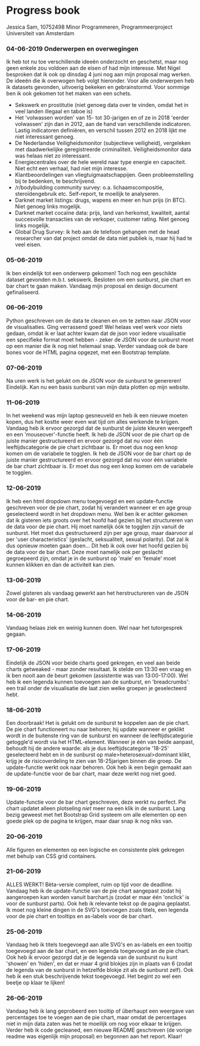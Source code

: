# Progress book
Jessica Sam, 10752498
Minor Programmeren, Programmeerproject
Universiteit van Amsterdam


### 04-06-2019 Onderwerpen en overwegingen
Ik heb tot nu toe verschillende ideeën onderzocht en geschetst, maar nog geen enkele zou voldoen aan de eisen of had mijn interesse. Met Nigel besproken dat ik ook op dinsdag 4 juni nog aan mijn proposal mag werken.
De ideeën die ik overwogen heb volgt hieronder. Voor alle onderwerpen heb ik datasets gevonden, uitvoerig bekeken en gebrainstormd. Voor sommige ben ik ook gekomen tot het maken van een schets.
- Sekswerk en prostitutie (niet genoeg data over te vinden, omdat het in veel landen illegaal en taboe is)
- Het 'volwassen worden' van 15- tot 30-jarigen en of ze in 2018 'eerder volwassen' zijn dan in 2012, aan de hand van verschillende indicatoren. Lastig indicatoren definiëren, en verschil tussen 2012 en 2018 lijkt me niet interessant genoeg.
- De Nederlandse Veiligheidsmonitor (subjectieve veiligheid), vergeleken met daadwerkelijke geregistreerde criminaliteit. Veiligheidsmonitor data was helaas niet zo interessant.
- Energiecentrales over de hele wereld naar type energie en capaciteit. Niet echt een verhaal, had niet mijn interesse.
- Klantbeoordelingen van vliegtuigmaatschappijen. Geen probleemstelling bij te bedenken, te beschrijvend.
- /r/bodybuilding community survey: o.a. lichaamscompositie, steroïdengebruik etc. Self-report, te moeilijk te analyseren.
- Darknet market listings: drugs, wapens en meer en hun prijs (in BTC). Niet genoeg links mogelijk.
- Darknet market cocaïne data: prijs, land van herkomst, kwaliteit, aantal succesvolle transacties van de verkoper, customer rating. Niet genoeg links mogelijk.
- Global Drug Survey: ik heb aan de telefoon gehangen met de head researcher van dat project omdat de data niet publiek is, maar hij had te veel eisen.

### 05-06-2019
Ik ben eindelijk tot een onderwerp gekomen! Toch nog een geschikte dataset gevonden m.b.t. sekswerk.
Besloten om een sunburst, pie chart en bar chart te gaan maken.
Vandaag mijn proposal en design document gefinaliseerd.

### 06-06-2019
Python geschreven om de data te cleanen en om te zetten naar JSON voor de visualisaties. Ging verrassend goed!
Wel helaas veel werk voor niets gedaan, omdat ik er laat achter kwam dat de json voor iedere visualisatie een specifieke format moet hebben - zeker de JSON voor de sunburst moet op een manier die ik nog niet helemaal snap.
Verder vandaag ook de bare bones voor de HTML pagina opgezet, met een Bootstrap template.

### 07-06-2019
Na uren werk is het gelukt om de JSON voor de sunburst te genereren! Eindelijk.
Kan nu een basis sunburst van mijn data plotten op mijn website.

### 11-06-2019
In het weekend was mijn laptop gesneuveld en heb ik een nieuwe moeten kopen, dus het kostte weer even wat tijd om alles werkende te krijgen.
Vandaag heb ik ervoor gezorgd dat de sunburst de juiste kleuren weergeeft en een 'mouseover'-functie heeft. Ik heb de JSON voor de pie chart op de juiste manier gestructureerd en ervoor gezorgd dat nu voor één leeftijdscategorie de pie chart zichtbaar is. Er moet dus nog een knop komen om de variabele te togglen.
Ik heb de JSON voor de bar chart op de juiste manier gestructureerd en ervoor gezorgd dat nu voor één variabele de bar chart zichtbaar is. Er moet dus nog een knop komen om de variabele te togglen.

### 12-06-2019
Ik heb een html dropdown menu toegevoegd en een update-functie geschreven voor de pie chart, zodat hij verandert wanneer er en age group geselecteerd wordt in het dropdown menu.
Wel ben ik er achter gekomen dat ik gisteren iets groots over het hoofd had gezien bij het structureren van de data voor de pie chart. Hij moet namelijk óók te togglen zijn vanuit de sunburst. Het moet dus gestructureerd zijn per age group, maar daarvoor al per 'user characteristics' (geslacht, seksualiteit, sexual polarity). Dat zal ik dus opnieuw moeten gaan doen... Dit heb ik ook over het hoofd gezien bij de data voor de bar chart. Deze moet namelijk ook per geslacht gegroepeerd zijn, omdat je in de sunburst op 'male' en 'female' moet kunnen klikken en dan de activiteit kan zien.

### 13-06-2019
Zowel gisteren als vandaag gewerkt aan het herstructureren van de JSON voor de bar- en pie chart.

### 14-06-2019
Vandaag helaas ziek en weinig kunnen doen. Wel naar het tutorgesprek gegaan.

### 17-06-2019
Eindelijk de JSON voor beide charts goed gekregen, en veel aan beide charts getweaked - maar zonder resultaat. Ik stelde om 13:30 een vraag en ik ben nooit aan de beurt gekomen (assistentie was van 13:00-17:00).
Wel heb ik een legenda kunnen toevoegen aan de sunburst, en 'breadcrumbs': een trail onder de visualisatie die laat zien welke groepen je geselecteerd hebt.

### 18-06-2019
Een doorbraak! Het is gelukt om de sunburst te koppelen aan de pie chart. De pie chart functioneert nu naar behoren; hij update wanneer er geklikt wordt in de buitenste ring van de sunburst en wanneer de leeftijdscategorie getoggle'd wordt via het HTML-element. Wanneer je één van beide aanpast, behoudt hij de andere waarde: als je dus leeftijdscategorie '18-25' geselecteerd hebt en in de sunburst op male>heterosexual>dominant klikt, krijg je de risicoverdeling te zien van 18-25jarigen binnen die groep. De update-functie werkt ook naar behoren.
Ook heb ik een begin gemaakt aan de update-functie voor de bar chart, maar deze werkt nog niet goed.

### 19-06-2019
Update-functie voor de bar chart geschreven, deze werkt nu perfect. Pie chart updatet alleen plotseling *niet* meer na een klik in de sunburst.
Lang bezig geweest met het Bootstrap Grid systeem om alle elementen op een goede plek op de pagina te krijgen, maar daar snap ik nog niks van.

### 20-06-2019
Alle figuren en elementen op een logische en consistente plek gekregen met behulp van CSS grid containers.

### 21-06-2019
ALLES WERKT! Bèta-versie compleet, ruim op tijd voor de deadline. Vandaag heb ik de update-functie van de pie chart aangepast zodat hij aangeroepen kan worden vanuit barchart.js (zodat er maar één 'onclick' is voor de sunburst parts). Ook heb ik relevante tekst op de pagina geplaatst. Ik moet nog kleine dingen in de SVG's toevoegen zoals titels, een legenda voor de pie chart en tooltips en as-labels voor de bar chart.

### 25-06-2019
Vandaag heb ik titels toegevoegd aan alle SVG's en as-labels en een tooltip toegevoegd aan de bar chart, en een legenda toegevoegd an de pie chart. Ook heb ik ervoor gezorgd dat je de legenda van de sunburst nu kunt 'showen' en 'hiden', en dat er maar 4 grid blokjes zijn in plaats van 6 (zodat de legenda van de sunburst in hetzelfde blokje zit als de sunburst zelf). Ook heb ik een stuk beschrijvende tekst toegevoegd. 
Het begint zo wel een beetje op klaar te lijken!

### 26-06-2019 
Vandaag heb ik lang geprobeerd een tooltip of überhaupt een weergave van percentages toe te voegen aan de pie chart, maar omdat de percentages niet in mijn data zaten was het te moeilijk om nog voor elkaar te krijgen. Verder heb ik code gecleaned, een nieuwe README geschreven (de vorige readme was eigenlijk mijn proposal) en begonnen aan het report. Klaar! 
